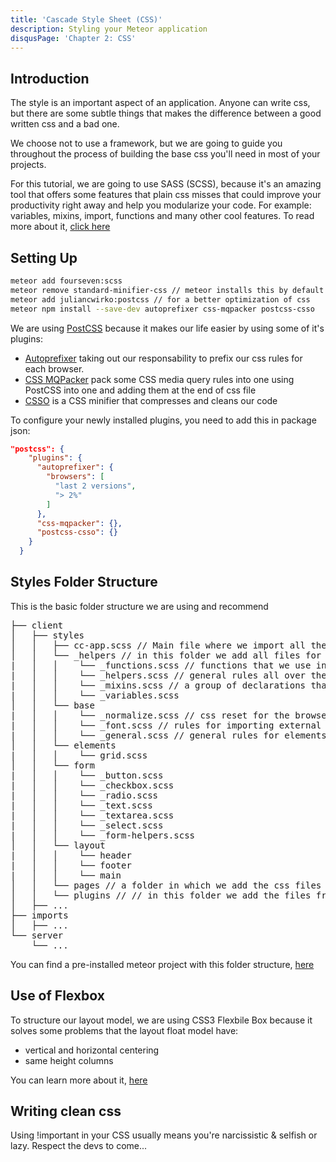 ```yaml
---
title: 'Cascade Style Sheet (CSS)'
description: Styling your Meteor application
disqusPage: 'Chapter 2: CSS'
---
```


## Introduction


The style is an important aspect of an application. Anyone can write css, but there are some subtle things that makes the difference between a good written css and a bad one.

We choose not to use a framework, but we are going to guide you throughout the process of building the base css you'll need in most of your projects.

For this tutorial, we are going to use SASS (SCSS), because it's an amazing tool that offers some features that plain css misses that could improve your productivity right away and help you modularize your code. For example: variables, mixins, import, functions and many other cool features. To read more about it, [click here](http://sass-lang.com/)


## Setting Up

```bash
meteor add fourseven:scss
meteor remove standard-minifier-css // meteor installs this by default to optimize the css
meteor add juliancwirko:postcss // for a better optimization of css
meteor npm install --save-dev autoprefixer css-mqpacker postcss-csso
```

We are using [PostCSS](http://postcss.org/) because it makes our life easier by using some of it's plugins:
- [Autoprefixer](https://github.com/postcss/autoprefixer) taking out our responsability to prefix our css rules for each browser.
- [CSS MQPacker](https://github.com/hail2u/node-css-mqpacker) pack some CSS media query rules into one using PostCSS into one and adding them at the end of css file
- [CSSO](https://github.com/css/csso) is a CSS minifier that compresses and cleans our code

To configure your newly installed plugins, you need to add this in package json:

``` json
"postcss": {
    "plugins": {
      "autoprefixer": {
        "browsers": [
          "last 2 versions",
          "> 2%"
        ]
      },
      "css-mqpacker": {},
      "postcss-csso": {}
    }
  }

```

## Styles Folder Structure
This is the basic folder structure we are using and recommend

<pre>
├── client 
│   ├── styles
│   │   ├── cc-app.scss // Main file where we import all the other scss files
│   │   └── _helpers // in this folder we add all files for variables, functions, mixins 
|   │   │    └── _functions.scss // functions that we use in mixins 
|   │   │    └── _helpers.scss // general rules all over the website
|   │   │    └── _mixins.scss // a group of declarations that you want to re-use
|   │   │    └── _variables.scss
│   │   └── base 
|   │   │    └── _normalize.scss // css reset for the browser 
|   │   │    └── _font.scss // rules for importing external fonts 
|   │   │    └── _general.scss // general rules for elements (html, body, links, a, etc)
│   │   └── elements
|   │   │    └── grid.scss
│   │   └── form  
|   │   │    └── _button.scss
|   │   │    └── _checkbox.scss 
|   │   │    └── _radio.scss
|   │   │    └── _text.scss
|   │   │    └── _textarea.scss
|   │   │    └── _select.scss
|   │   │    └── _form-helpers.scss
│   │   └── layout 
|   │   │    └── header
|   │   │    └── footer
|   │   │    └── main
│   │   └── pages // a folder in which we add the css files for each page of application
│   │   └── plugins // // in this folder we add the files from our external components that we use in the app
│   ├── ...
├── imports
│   ├── ...
└── server 
    └── ...
</pre>

You can find a pre-installed meteor project with this folder structure, [here](wwww.github.com)


## Use of Flexbox
To structure our layout model, we are using CSS3 Flexbile Box because it solves some problems that the layout float model have:
- vertical and horizontal centering
- same height columns

You can learn more about it, [here](https://css-tricks.com/snippets/css/a-guide-to-flexbox/)


## Writing clean css


Using !important in your CSS usually means you're narcissistic & selfish or lazy. Respect the devs to come...
